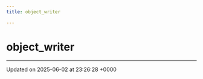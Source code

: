 ```yaml
---
title: object_writer

---
```


# object_writer





-------------------------------

Updated on 2025-06-02 at 23:26:28 +0000